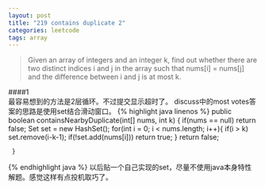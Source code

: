 ```yaml
---
layout: post
title: "219 contains duplicate 2"
categories: leetcode
tags: array
---
```


>Given an array of integers and an integer k, find out whether there are two distinct indices i and j in the array such that nums[i] = nums[j] and the difference between i and j is at most k.

####1  
最容易想到的方法是2层循环。不过提交显示超时了。
discuss中的most votes答案的思路是使用set结合滑动窗口。
{% highlight java linenos %}
public boolean containsNearbyDuplicate(int[] nums, int k) {
        if(nums == null) return false;
        Set<Integer> set = new HashSet<Integer>();
        for(int i = 0; i < nums.length; i++){
          if(i > k) set.remove(i-k-1);
          if(!set.add(nums[i])) return true;
        }
        return false;

     }
{% endhighlight java %}
以后贴一个自己实现的set，尽量不使用java本身特性解题。感觉这样有点投机取巧了。
